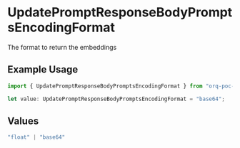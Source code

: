 # UpdatePromptResponseBodyPromptsEncodingFormat

The format to return the embeddings

## Example Usage

```typescript
import { UpdatePromptResponseBodyPromptsEncodingFormat } from "orq-poc-typescript-multi-env-version/models/operations";

let value: UpdatePromptResponseBodyPromptsEncodingFormat = "base64";
```

## Values

```typescript
"float" | "base64"
```